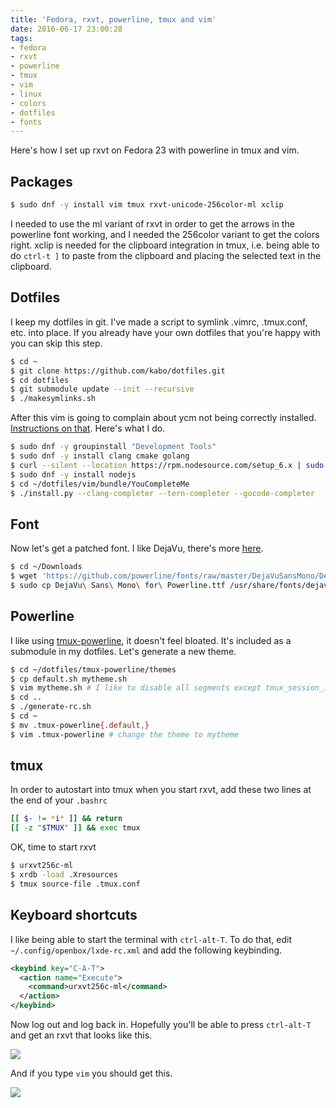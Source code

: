 ```yaml
---
title: 'Fedora, rxvt, powerline, tmux and vim'
date: 2016-06-17 23:00:28
tags:
- fedora
- rxvt
- powerline
- tmux
- vim
- linux
- colors
- dotfiles
- fonts
---
```

Here's how I set up rxvt on Fedora 23 with powerline in tmux and vim.

## Packages

``` bash
$ sudo dnf -y install vim tmux rxvt-unicode-256color-ml xclip
```

I needed to use the ml variant of rxvt in order to get the arrows in the powerline font working, and I needed the 256color variant to get the colors right.
xclip is needed for the clipboard integration in tmux, i.e. being able to do `ctrl-t ]` to paste from the clipboard and placing the selected text in the clipboard.

## Dotfiles

I keep my dotfiles in git. I've made a script to symlink .vimrc, .tmux.conf, etc. into place.
If you already have your own dotfiles that you're happy with you can skip this step.

``` bash
$ cd ~
$ git clone https://github.com/kabo/dotfiles.git
$ cd dotfiles
$ git submodule update --init --recursive
$ ./makesymlinks.sh
```

After this vim is going to complain about ycm not being correctly installed. [Instructions on that](https://github.com/Valloric/YouCompleteMe#fedora-linux-x64).
Here's what I do.

``` bash
$ sudo dnf -y groupinstall "Development Tools"
$ sudo dnf -y install clang cmake golang
$ curl --silent --location https://rpm.nodesource.com/setup_6.x | sudo bash -
$ sudo dnf -y install nodejs
$ cd ~/dotfiles/vim/bundle/YouCompleteMe
$ ./install.py --clang-completer --tern-completer --gocode-completer
```

## Font

Now let's get a patched font. I like DejaVu, there's more [here](https://github.com/powerline/fonts).

``` bash
$ cd ~/Downloads
$ wget 'https://github.com/powerline/fonts/raw/master/DejaVuSansMono/DejaVu%20Sans%20Mono%20for%20Powerline.ttf'
$ sudo cp DejaVu\ Sans\ Mono\ for\ Powerline.ttf /usr/share/fonts/dejavu/DejaVuSansMonoForPowerline.ttf
```

## Powerline

I like using [tmux-powerline](https://github.com/erikw/tmux-powerline), it doesn't feel bloated. It's included as a submodule in my dotfiles. Let's generate a new theme.

``` bash
$ cd ~/dotfiles/tmux-powerline/themes
$ cp default.sh mytheme.sh
$ vim mytheme.sh # I like to disable all segments except tmux_session_info, hostname, pwd and load
$ cd ..
$ ./generate-rc.sh
$ cd ~
$ mv .tmux-powerline{.default,}
$ vim .tmux-powerline # change the theme to mytheme
```

## tmux

In order to autostart into tmux  when you start rxvt, add these two lines at the end of your `.bashrc`

``` bash
[[ $- != *i* ]] && return
[[ -z "$TMUX" ]] && exec tmux
```

OK, time to start rxvt
``` bash
$ urxvt256c-ml
$ xrdb -load .Xresources
$ tmux source-file .tmux.conf
```

## Keyboard shortcuts

I like being able to start the terminal with `ctrl-alt-T`. To do that, edit `~/.config/openbox/lxde-rc.xml` and add the following keybinding.

``` xml
<keybind key="C-A-T">
  <action name="Execute">
    <command>urxvt256c-ml</command>
  </action>
</keybind>
```

Now log out and log back in. Hopefully you'll be able to press `ctrl-alt-T` and get an rxvt that looks like this.

![](/images/urxvt_037.png)

And if you type `vim` you should get this.

![](/images/urxvt_038.png)
